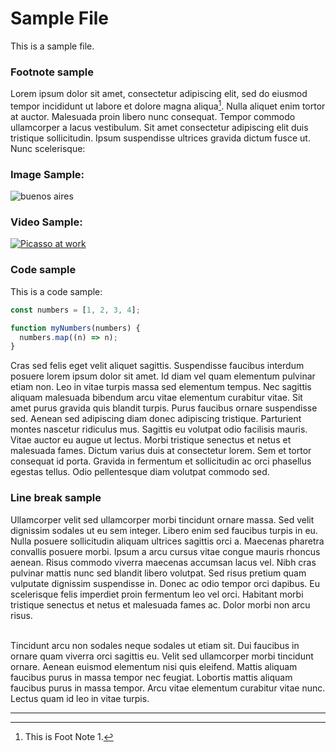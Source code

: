 # Sample File

This is a sample file.

### Footnote sample

Lorem ipsum dolor sit amet, consectetur adipiscing elit, sed do eiusmod tempor incididunt ut labore et dolore magna aliqua[^1].
Nulla aliquet enim tortor at auctor. Malesuada proin libero nunc consequat. Tempor commodo ullamcorper a lacus vestibulum. Sit amet consectetur adipiscing elit duis tristique sollicitudin. Ipsum suspendisse ultrices gravida dictum fusce ut. Nunc scelerisque:

### Image Sample:

![buenos aires](https://upload.wikimedia.org/wikipedia/commons/thumb/0/0f/ObeliscoBA2017.jpg/1024px-ObeliscoBA2017.jpg)

### Video Sample:

[![Picasso at work](https://cdn.sanity.io/images/cxgd3urn/production/2d1ebc4d381e218972f3d2c31ce7c4e7c2b90cf2-960x724.jpg)](https://youtu.be/KdgiYyIAJho)

### Code sample

This is a code sample:

```javascript
const numbers = [1, 2, 3, 4];

function myNumbers(numbers) {
  numbers.map((n) => n);
}
```

Cras sed felis eget velit aliquet sagittis. Suspendisse faucibus interdum posuere lorem ipsum dolor sit amet. Id diam vel quam elementum pulvinar etiam non. Leo in vitae turpis massa sed elementum tempus. Nec sagittis aliquam malesuada bibendum arcu vitae elementum curabitur vitae. Sit amet purus gravida quis blandit turpis. Purus faucibus ornare suspendisse sed. Aenean sed adipiscing diam donec adipiscing tristique. Parturient montes nascetur ridiculus mus. Sagittis eu volutpat odio facilisis mauris. Vitae auctor eu augue ut lectus. Morbi tristique senectus et netus et malesuada fames. Dictum varius duis at consectetur lorem. Sem et tortor consequat id porta. Gravida in fermentum et sollicitudin ac orci phasellus egestas tellus. Odio pellentesque diam volutpat commodo sed.

### Line break sample

Ullamcorper velit sed ullamcorper morbi tincidunt ornare massa. Sed velit dignissim sodales ut eu sem integer. Libero enim sed faucibus turpis in eu. Nulla posuere sollicitudin aliquam ultrices sagittis orci a. Maecenas pharetra convallis posuere morbi. Ipsum a arcu cursus vitae congue mauris rhoncus aenean. Risus commodo viverra maecenas accumsan lacus vel. Nibh cras pulvinar mattis nunc sed blandit libero volutpat. Sed risus pretium quam vulputate dignissim suspendisse in. Donec ac odio tempor orci dapibus. Eu scelerisque felis imperdiet proin fermentum leo vel orci. Habitant morbi tristique senectus et netus et malesuada fames ac. Dolor morbi non arcu risus.
<br>
<br>

Tincidunt arcu non sodales neque sodales ut etiam sit. Dui faucibus in ornare quam viverra orci sagittis eu. Velit sed ullamcorper morbi tincidunt ornare. Aenean euismod elementum nisi quis eleifend. Mattis aliquam faucibus purus in massa tempor nec feugiat. Lobortis mattis aliquam faucibus purus in massa tempor. Arcu vitae elementum curabitur vitae nunc. Lectus quam id leo in vitae turpis.

---

[^1]: This is Foot Note 1.
